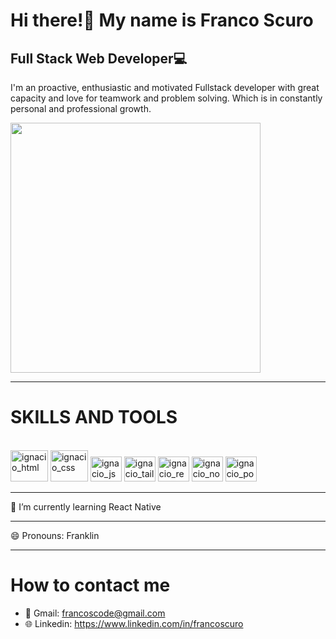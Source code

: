 <h1>Hi there!👋 My name is Franco Scuro</h1>
<h2>Full Stack Web Developer💻</h2>

I'm an proactive, enthusiastic and motivated Fullstack developer with great capacity and love for teamwork and problem solving. 
Which is in constantly personal and professional growth.

<img height="400cm" weight="3000cm" src="https://media.istockphoto.com/photos/detail-of-a-laptop-keyboard-picture-id1198515525?b=1&k=20&m=1198515525&s=170667a&w=0&h=1t0fpw4rvaKSiZbClY4zjiDo84F418BEEkwKMf2pUuI=">

<hr>

<h1> SKILLS AND TOOLS </h1>

<div style = "display: inline-block"><br>
    <img align:"center" alt="ignacio_html" height="50" width="60" src="https://cdn.jsdelivr.net/gh/devicons/devicon/icons/html5/html5-original-wordmark.svg" />
    <img align:"center" alt="ignacio_css" height="50" width="60" src="https://cdn.jsdelivr.net/gh/devicons/devicon/icons/css3/css3-original-wordmark.svg" />
    <img align:"center" alt="ignacio_js" height="40" width="50" src="https://cdn.jsdelivr.net/gh/devicons/devicon/icons/javascript/javascript-original.svg" />
    <img align:"center" alt="ignacio_tailw" height="40" width="50" src="https://cdn.jsdelivr.net/gh/devicons/devicon/icons/tailwindcss/tailwindcss-plain.svg" />
    <img align:"center" alt="ignacio_react" height="40" width="50" src="https://cdn.jsdelivr.net/gh/devicons/devicon/icons/react/react-original.svg" />  
    <img align:"center" alt="ignacio_node" height="40" width="50" src="https://cdn.jsdelivr.net/gh/devicons/devicon/icons/nodejs/nodejs-original.svg" />
    <img align:"center" alt="ignacio_postg" height="40" width="50" src="https://cdn.jsdelivr.net/gh/devicons/devicon/icons/postgresql/postgresql-original.svg" />
</div> 

<hr>
🌱 I’m currently learning React Native
<hr>
😄 Pronouns: Franklin
<hr>

<h1>How to contact me</h1>

- 📧 Gmail: francoscode@gmail.com
- 🌐 Linkedin: https://www.linkedin.com/in/francoscuro


<!--
**FrancoS24/FrancoS24** is a ✨ _special_ ✨ repository because its `README.md` (this file) appears on your GitHub profile.

Here are some ideas to get you started:

- 🔭 I’m currently working on ...
- 🌱 I’m currently learning ...
- 👯 I’m looking to collaborate on ...
- 🤔 I’m looking for help with ...
- 💬 Ask me about ...
- 📫 How to reach me: ...
- 😄 Pronouns: ...
- ⚡ Fun fact: ...
-->
